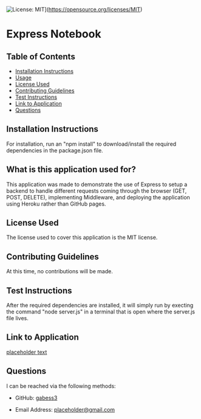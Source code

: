 
  
  ![License: MIT](https://img.shields.io/badge/License-MIT-yellow.svg)](https://opensource.org/licenses/MIT)  

  # Express Notebook



  ## Table of Contents  

  * [Installation Instructions](#installation-instructions)  
  * [Usage](#what-is-this-application-used-for)  
  * [License Used](#license-used)  
  * [Contributing Guidelines](#contributing-guidelines)  
  * [Test Instructions](#test-instructions)
  * [Link to Application](#link-to-application) 
  * [Questions](#questions)  


  ## Installation Instructions   

  For installation, run an "npm install" to download/install the required dependencies in the package.json file.


  ## What is this application used for?  

  This application was made to demonstrate the use of Express to setup a backend to handle different requests coming through the browser (GET, POST, DELETE), implementing Middleware, and deploying the application using Heroku rather than GitHub pages.   


  ## License Used  

  The license used to cover this application is the MIT license.  


  ## Contributing Guidelines 

  At this time, no contributions will be made.   

  ## Test Instructions 


  After the required dependencies are installed, it will simply run by execting the command "node server.js" in a terminal that is open where the server.js file lives.   

  ## Link to Application

  [placeholder text]()

  ## Questions  

  I can be reached via the following methods:

  * GitHub: [gabess3](https://github.com/gabess3)  

  * Email Address: placeholder@gmail.com    

